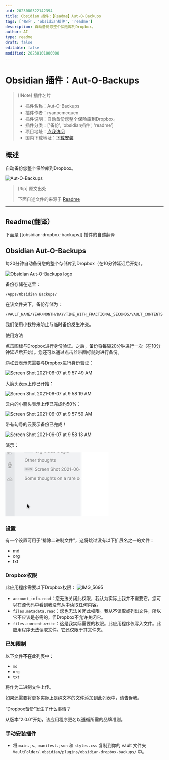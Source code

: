 ```yaml
---
uid: 2023080322142394
title: Obsidian 插件：【Readme】Aut-O-Backups
tags: ['备份', 'obsidian插件', 'readme']
description: 自动备份您整个保险库到Dropbox。
author: AI
type: readme
draft: false
editable: false
modified: 20230101000000
---
```


# Obsidian 插件：Aut-O-Backups

> [!Note] 插件名片
> - 插件名称：Aut-O-Backups
> - 插件作者：ryanpcmcquen
> - 插件说明：自动备份您整个保险库到Dropbox。
> - 插件分类：['备份', 'obsidian插件', 'readme']
> - 项目地址：[点我访问](https://github.com/ryanpcmcquen/obsidian-dropbox-backups)
> - 国内下载地址：[下载安装](https://pkmer.cn/products/plugin/pluginMarket/?obsidian-dropbox-backups)

## 概述

自动备份您整个保险库到Dropbox。

![Aut-O-Backups](https://cdn.pkmer.cn/covers/obsidian-dropbox-backups.gif!pkmer)

> [!tip] 原文出处
> 
>下面自述文件的来源于 [Readme](https://ghproxy.net/https://raw.githubusercontent.com/ryanpcmcquen/obsidian-dropbox-backups/master/README.md)
> 

---

## Readme(翻译）

下面是 [[obsidian-dropbox-backups]] 插件的自述翻译


## Obsidian Aut-O-Backups

每20分钟自动备份您的整个存储库到Dropbox（在10分钟延迟后开始）。

![Obsidian Aut-O-Backups logo](Aut-O-Backups_256x256.png)

备份存储在这里：

```
/Apps/Obsidian Backups/
```

在该文件夹下，备份存储为：

```
/VAULT_NAME/YEAR/MONTH/DAY/TIME_WITH_FRACTIONAL_SECONDS/VAULT_CONTENTS
```

我们使用小数秒来防止与临时备份发生冲突。

使用方法

点击图标与Dropbox进行身份验证。之后，备份将每隔20分钟进行一次（在10分钟延迟后开始）。您还可以通过点击丝带图标随时进行备份。

斜杠云表示您需要与Dropbox进行身份验证：

<img width="222" alt="Screen Shot 2021-06-07 at 9 57 49 AM" src="https://user-images.githubusercontent.com/772937/121060384-68e7f600-c777-11eb-98df-093799e28eca.png">

大箭头表示上传已开始：

<img width="353" alt="Screen Shot 2021-06-07 at 9 58 19 AM" src="https://user-images.githubusercontent.com/772937/121060390-6ab1b980-c777-11eb-8663-86d53f6ad893.png">

云内的小箭头表示上传已完成约50%：

<img width="362" alt="Screen Shot 2021-06-07 at 9 57 59 AM" src="https://user-images.githubusercontent.com/772937/121060385-69808c80-c777-11eb-9251-e6e2a92ddb72.png">

带有勾号的云表示备份已完成！

<img width="351" alt="Screen Shot 2021-06-07 at 9 58 13 AM" src="https://user-images.githubusercontent.com/772937/121060387-6a192300-c777-11eb-83de-a6c71c8b71af.png">

演示：

![Demo](https://github.com/ryanpcmcquen/obsidian-dropbox-backups/raw/master/obsidian-dropbox-backups-demo-v2.gif)

### 设置

有一个设置可用于“排除二进制文件”，这将跳过没有以下扩展名之一的文件：

-   md
-   org
-   txt

### Dropbox权限

此应用程序需要以下Dropbox权限：
![IMG_5695](https://user-images.githubusercontent.com/772937/119743485-dbcfa380-be3e-11eb-9872-ffae4c4fa02c.png)

-   `account_info.read`：您无法关闭此权限，我认为实际上我并不需要它。您可以在源代码中看到我没有从中读取任何内容。
-   `files.metadata.read`：您也无法关闭此权限。我从不读取或列出文件，所以它不应该是必需的，但Dropbox不允许关闭它。
-   `files.content.write`：这是我实际需要的权限。此应用程序仅写入文件。此应用程序无法读取文件。它还仅限于其文件夹。

### 已知限制

以下文件**不在**此列表中：

-   `md`
-   `org`
-   `txt`

将作为二进制文件上传。

如果还需要将更多实际上是纯文本的文件添加到此列表中，请告诉我。

“Dropbox备份”发生了什么事情？

从版本“2.0.0”开始，该应用程序更名以遵循所需的品牌准则。

### 手动安装插件

- 将 `main.js`、`manifest.json` 和 `styles.css` 复制到你的 vault 文件夹 `VaultFolder/.obsidian/plugins/obsidian-dropbox-backups/` 中。



